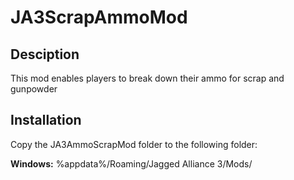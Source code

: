 # JA3ScrapAmmoMod
## Desciption
This mod enables players to break down their ammo for scrap and gunpowder

## Installation
Copy the JA3AmmoScrapMod folder to the following folder:

**Windows:** %appdata%/Roaming/Jagged Alliance 3/Mods/
